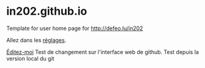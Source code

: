 # in202.github.io
Template for user home page for http://defeo.lu/in202

Allez dans les [réglages](../../settings).

[Éditez-moi](../../edit/master/README.md)
Test de changement sur l'interface web de github.
Test depuis la version local du git